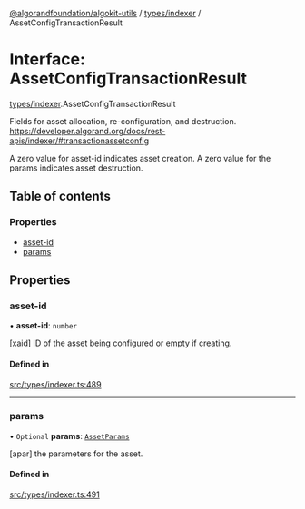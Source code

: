 [@algorandfoundation/algokit-utils](../README.md) / [types/indexer](../modules/types_indexer.md) / AssetConfigTransactionResult

# Interface: AssetConfigTransactionResult

[types/indexer](../modules/types_indexer.md).AssetConfigTransactionResult

Fields for asset allocation, re-configuration, and destruction.
https://developer.algorand.org/docs/rest-apis/indexer/#transactionassetconfig

A zero value for asset-id indicates asset creation. A zero value for the params indicates asset destruction.

## Table of contents

### Properties

- [asset-id](types_indexer.AssetConfigTransactionResult.md#asset-id)
- [params](types_indexer.AssetConfigTransactionResult.md#params)

## Properties

### asset-id

• **asset-id**: `number`

[xaid] ID of the asset being configured or empty if creating.

#### Defined in

[src/types/indexer.ts:489](https://github.com/algorandfoundation/algokit-utils-ts/blob/main/src/types/indexer.ts#L489)

___

### params

• `Optional` **params**: [`AssetParams`](types_indexer.AssetParams.md)

[apar] the parameters for the asset.

#### Defined in

[src/types/indexer.ts:491](https://github.com/algorandfoundation/algokit-utils-ts/blob/main/src/types/indexer.ts#L491)
